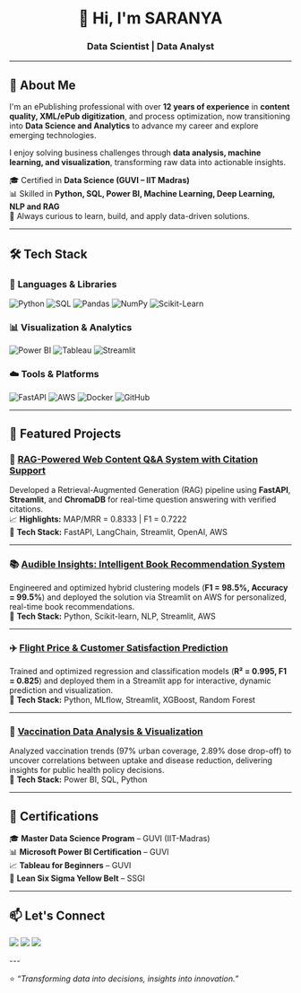 <!-- PROFILE HEADER -->
<h1 align="center">👋 Hi, I'm SARANYA</h1>
<h3 align="center">Data Scientist | Data Analyst</h3>

---

## 🌟 About Me  

I'm an ePublishing professional with over **12 years of experience** in **content quality, XML/ePub digitization**, and process optimization, now transitioning into **Data Science and Analytics** to advance my career and explore emerging technologies.

I enjoy solving business challenges through **data analysis, machine learning, and visualization**, transforming raw data into actionable insights.  

🎓 Certified in **Data Science (GUVI – IIT Madras)**  
📊 Skilled in **Python, SQL, Power BI, Machine Learning, Deep Learning, NLP and RAG**  
🌱 Always curious to learn, build, and apply data-driven solutions.  

---

## 🛠️ Tech Stack  

### 🧮 **Languages & Libraries**
![Python](https://img.shields.io/badge/Python-3776AB?style=for-the-badge&logo=python&logoColor=white)
![SQL](https://img.shields.io/badge/SQL-4479A1?style=for-the-badge&logo=postgresql&logoColor=white)
![Pandas](https://img.shields.io/badge/Pandas-150458?style=for-the-badge&logo=pandas&logoColor=white)
![NumPy](https://img.shields.io/badge/NumPy-013243?style=for-the-badge&logo=numpy&logoColor=white)
![Scikit-Learn](https://img.shields.io/badge/Scikit--Learn-F7931E?style=for-the-badge&logo=scikit-learn&logoColor=white)

### 📊 **Visualization & Analytics**
![Power BI](https://img.shields.io/badge/PowerBI-F2C811?style=for-the-badge&logo=powerbi&logoColor=black)
![Tableau](https://img.shields.io/badge/Tableau-E97627?style=for-the-badge&logo=tableau&logoColor=white)
![Streamlit](https://img.shields.io/badge/Streamlit-FF4B4B?style=for-the-badge&logo=streamlit&logoColor=white)

### ☁️ **Tools & Platforms**
![FastAPI](https://img.shields.io/badge/FastAPI-009688?style=for-the-badge&logo=fastapi&logoColor=white)
![AWS](https://img.shields.io/badge/AWS-FF9900?style=for-the-badge&logo=amazonaws&logoColor=white)
![Docker](https://img.shields.io/badge/Docker-2496ED?style=for-the-badge&logo=docker&logoColor=white)
![GitHub](https://img.shields.io/badge/GitHub-181717?style=for-the-badge&logo=github&logoColor=white)

---

## 🚀 Featured Projects  

### 🧠 [RAG-Powered Web Content Q&A System with Citation Support](#)
Developed a Retrieval-Augmented Generation (RAG) pipeline using **FastAPI**, **Streamlit**, and **ChromaDB** for real-time question answering with verified citations.  
📈 **Highlights:** MAP/MRR = 0.8333 | F1 = 0.7222  
🧩 **Tech Stack:** FastAPI, LangChain, Streamlit, OpenAI, AWS  

---

### 📚 [Audible Insights: Intelligent Book Recommendation System](#)
Engineered and optimized hybrid clustering models (**F1 = 98.5%, Accuracy = 99.5%**) and deployed the solution via Streamlit on AWS for personalized, real-time book recommendations.  
🧩 **Tech Stack:** Python, Scikit-learn, NLP, Streamlit, AWS  

---

### ✈️ [Flight Price & Customer Satisfaction Prediction](#)
Trained and optimized regression and classification models (**R² = 0.995, F1 = 0.825**) and deployed them in a Streamlit app for interactive, dynamic prediction and visualization.  
🧩 **Tech Stack:** Python, MLflow, Streamlit, XGBoost, Random Forest  

---

### 💉 [Vaccination Data Analysis & Visualization](#)
Analyzed vaccination trends (97% urban coverage, 2.89% dose drop-off) to uncover correlations between uptake and disease reduction, delivering insights for public health policy decisions.  
🧩 **Tech Stack:** Power BI, SQL, Python  

---

## 🧩 Certifications  

🎓 **Master Data Science Program** – GUVI (IIT-Madras)  
📊 **Microsoft Power BI Certification** – GUVI  
📈 **Tableau for Beginners** – GUVI  
🧮 **Lean Six Sigma Yellow Belt** – SSGI  

---

## 📫 Let's Connect  

<p align="left">
<a href="mailto:ssaranya405@gmail.com"><img src="https://img.shields.io/badge/Email-D14836?style=for-the-badge&logo=gmail&logoColor=white" /></a>
<a href="https://linkedin.com/in/saranya-sankaran-1b27a9370"><img src="https://img.shields.io/badge/LinkedIn-0077B5?style=for-the-badge&logo=linkedin&logoColor=white" /></a>
<a href="https://github.com/SSaranya19"><img src="https://img.shields.io/badge/GitHub-181717?style=for-the-badge&logo=github&logoColor=white" /></a>
</p>
---

⭐️ _“Transforming data into decisions, insights into innovation.”_

